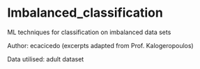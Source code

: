 # Imbalanced_classification
ML techniques for classification on imbalanced data sets

Author: ecacicedo (excerpts adapted from Prof. Kalogeropoulos)

Data utilised: adult dataset 
